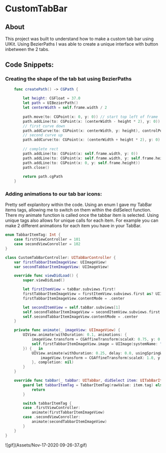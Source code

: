# CustomTabBar

## About

This project was built to understand how to make a custom tab bar using UIKit. Using BezierPaths I was able to create a unique interface with button inbetween the 2 tabs. 

## Code Snippets:

### Creating the shape of the tab bat using BezierPaths
```swift
    func createPath() -> CGPath {
        
        let height: CGFloat = 37.0
        let path = UIBezierPath()
        let centerWidth = self.frame.width / 2
        
        path.move(to: CGPoint(x: 0, y: 0)) // start top left of frame
        path.addLine(to: CGPoint(x: (centerWidth - height * 2), y: 0))
        // first curve down
        path.addCurve(to: CGPoint(x: centerWidth, y: height), controlPoint1: CGPoint(x: (centerWidth - 30), y: 0), controlPoint2: CGPoint(x: (centerWidth - 35), y: height))
        // second curve up
        path.addCurve(to: CGPoint(x: (centerWidth + height * 2), y: 0), controlPoint1: CGPoint(x: (centerWidth + 35), y: height), controlPoint2: CGPoint(x: (centerWidth + 30), y: 0))
        
        // complete rect
        path.addLine(to: CGPoint(x: self.frame.width, y: 0))
        path.addLine(to: CGPoint(x: self.frame.width, y: self.frame.height))
        path.addLine(to: CGPoint(x: 0, y: self.frame.height))
        path.close()
        
        return path.cgPath
    }
```

### Adding animations to our tab bar icons:

Pretty self explanitory within the code. Using an enum I gave my TabBar items tags, allowing me to switch on them within the didSelect function. There my animate function is called once the tabbar item is selected. Using unique tags also allows for unique calls for each item. For example you can make 2 different animations for each item you have in your TabBar. 

``` swift
enum TabbarItemTag: Int {
    case firstViewController = 101
    case secondViewConroller = 102
}

class CustomTabBarController: UITabBarController {
    var firstTabbarItemImageView: UIImageView!
    var secondTabbarItemImageView: UIImageView!

    override func viewDidLoad() {
        super.viewDidLoad()

        let firstItemView = tabBar.subviews.first!
        firstTabbarItemImageView = firstItemView.subviews.first as? UIImageView
        firstTabbarItemImageView.contentMode = .center

        let secondItemView = self.tabBar.subviews[1]
        self.secondTabbarItemImageView = secondItemView.subviews.first as? UIImageView
        self.secondTabbarItemImageView.contentMode = .center
    }

    private func animate(_ imageView: UIImageView) {
        UIView.animate(withDuration: 0.1, animations: {
            imageView.transform = CGAffineTransform(scaleX: 0.75, y: 0.75)
            self.firstTabbarItemImageView.image = UIImage(systemName: "star")
        }) { _ in
            UIView.animate(withDuration: 0.25, delay: 0.0, usingSpringWithDamping: 0.5, initialSpringVelocity: 3.0, options: .curveEaseInOut, animations: {
                imageView.transform = CGAffineTransform(scaleX: 1.0, y: 1.0)
            }, completion: nil)
        }
    }

    override func tabBar(_ tabBar: UITabBar, didSelect item: UITabBarItem) {
        guard let tabbarItemTag = TabbarItemTag(rawValue: item.tag) else {
            return
        }

        switch tabbarItemTag {
        case .firstViewController:
            animate(firstTabbarItemImageView)
        case .secondViewConroller:
            animate(secondTabbarItemImageView)
        }
    }
}
```

![gif](Assets/Nov-17-2020 09-26-37.gif)
